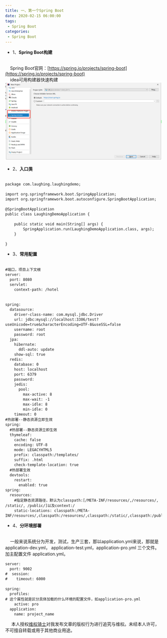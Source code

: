 ```yaml
---
title: 一、第一个Spring Boot
date: 2020-02-15 06:00:00
tags:
 - Spring Boot
categories:
 - Spring Boot
---
```



   * 1、**Spring Boot构建**<br>&nbsp;&nbsp;&nbsp;&nbsp;

&nbsp;&nbsp;&nbsp;&nbsp;Spring Boot官网：[https://spring.io/projects/spring-boot](https://spring.io/projects/spring-boot)<br>
&nbsp;&nbsp;&nbsp;&nbsp;idea可用构建器快速构建<br>
![2](./2.png) 


   * 2、**入口类**<br>&nbsp;&nbsp;&nbsp;&nbsp;
  
    package com.laughing.laughingdemo;
    
    import org.springframework.boot.SpringApplication;
    import org.springframework.boot.autoconfigure.SpringBootApplication;
    
    @SpringBootApplication
    public class LaughingDemoApplication {
    
        public static void main(String[] args) {
            SpringApplication.run(LaughingDemoApplication.class, args);
        }
    
    }
   
   * 3、**常用配置**<br>&nbsp;&nbsp;&nbsp;&nbsp;
  
    #端口，项目上下文根
    server:
      port: 8080
      servlet:
        context-path: /hotel
        
     
    spring:
      datasource:
        driver-class-name: com.mysql.jdbc.Driver
        url: jdbc:mysql://localhost:3306/test?useUnicode=true&characterEncoding=UTF-8&useSSL=false
        username: root
        password: root
      jpa:
        hibernate:
          ddl-auto: update
        show-sql: true
      redis:
        database: 0
        host: localhost
        port: 6379
        password:
        jedis:
          pool:
            max-active: 8
            max-wait: -1
            max-idle: 8
            min-idle: 0
        timeout: 0
    #热部署--静态资源立即生效
    spring:
      #热部署--静态资源立即生效
      thymeleaf:
        cache: false
        encoding: UTF-8
        mode: LEGACYHTML5
        prefix: classpath:/templates/
        suffix: .html
        check-template-location: true
      #热部署生效
      devtools:
        restart:
          enabled: true
    spring:
      resources:
        #指定静态资源路径，默认为classpath:[/META-INF/resources/,/resources/, /static/, /public/]以及context:/
        static-locations: classpath:/META-INF/resources/,classpath:/resources/,classpath:/static/,classpath:/public/}






   * 4、**分环境部署**<br>&nbsp;&nbsp;&nbsp;&nbsp;
    
&nbsp;&nbsp;&nbsp;&nbsp;一般来说系统分为开发，测试，生产三套，那以application.yml来说，那就是 application-dev.yml，
application-test.yml，application-pro.yml 三个文件。加主配置文件 application.yml。

  
    server:
      port: 9002
    #  session:
    #    timeout: 6000
    
    spring:
      profiles:
    # 这个属性就是区分具体加载的什么环境的配置文件，如application-pro.yml
        active: pro
      application:
        name: project_name
    


&nbsp;&nbsp;&nbsp;&nbsp; 本人授权[维权骑士](http://rightknights.com)对我发布文章的版权行为进行追究与维权。未经本人许可，不可擅自转载或用于其他商业用途。


 